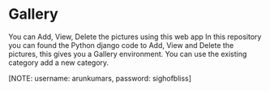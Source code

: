 # Gallery
You can Add, View, Delete the pictures using this web app
In this repository you can found the Python django code to Add, View and Delete the pictures,
this gives you a Gallery environment.
You can use the existing category add a new category.


[NOTE: username: arunkumars, password: sighofbliss]
